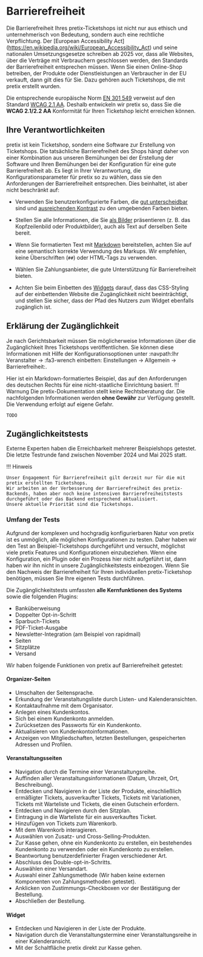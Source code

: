 # Barrierefreiheit

Die Barrierefreiheit Ihres pretix-Ticketshops ist nicht nur aus ethisch und unternehmerisch von Bedeutung, sondern auch eine rechtliche Verpflichtung.
Der [European Accessibility Act] (https://en.wikipedia.org/wiki/European_Accessibility_Act) und seine nationalen Umsetzungsgesetze schreiben ab 2025 vor, dass alle Websites, über die Verträge mit Verbrauchern geschlossen werden, den Standards der Barrierefreiheit entsprechen müssen.
Wenn Sie einen Online-Shop betreiben, der Produkte oder Dienstleistungen an Verbraucher in der EU verkauft, dann gilt dies für Sie. 
Dazu gehören auch Ticketshops, die mit pretix erstellt wurden. 

Die entsprechende europäische Norm [EN 301 549](https://en.wikipedia.org/wiki/EN_301_549) verweist auf den Standard [WCAG 2.1 AA](https://en.wikipedia.org/wiki/Web_Content_Accessibility_Guidelines).
Deshalb entwickeln wir pretix so, dass Sie die **WCAG 2.1/2.2 AA** Konformität für Ihren Ticketshop leicht erreichen können.

## Ihre Verantwortlichkeiten

pretix ist kein Ticketshop, sondern eine Software zur Erstellung von Ticketshops.
Die tatsächliche Barrierefreiheit des Shops hängt daher von einer Kombination aus unseren Bemühungen bei der Erstellung der Software und Ihren Bemühungen bei der Konfiguration für eine gute Barrierefreiheit ab.
Es liegt in Ihrer Verantwortung, die Konfigurationsparameter für pretix so zu wählen, dass sie den Anforderungen der Barrierefreiheit entsprechen.
Dies beinhaltet, ist aber nicht beschränkt auf:

- Verwenden Sie benutzerkonfigurierte Farben, die [gut unterscheidbar](https://www.w3.org/TR/WCAG22/#use-of-color) sind und [ausreichenden Kontrast](https://www.w3.org/TR/WCAG22/#contrast-minimum) zu den umgebenden Farben bieten.

- Stellen Sie alle Informationen, die Sie [als Bilder](https://www.w3.org/TR/WCAG22/#images-of-text) präsentieren (z. B. das Kopfzeilenbild oder Produktbilder), auch als Text auf derselben Seite bereit. 

- Wenn Sie formatierten Text mit [Markdown](../guides/markdown.md) bereitstellen, achten Sie auf eine semantisch korrekte Verwendung des Markups. 
Wir empfehlen, keine Überschriften (``##``) oder HTML-Tags zu verwenden. 

- Wählen Sie Zahlungsanbieter, die gute Unterstützung für Barrierefreiheit bieten.

- Achten Sie beim Einbetten des [Widgets](../guides/widget.md) darauf, dass das CSS-Styling auf der einbettenden Website die Zugänglichkeit nicht beeinträchtigt, und stellen Sie sicher, dass der Pfad des Nutzers zum Widget ebenfalls zugänglich ist.

## Erklärung der Zugänglichkeit

Je nach Gerichtsbarkeit müssen Sie möglicherweise Informationen über die Zugänglichkeit Ihres Ticketshops veröffentlichen.
Sie können diese Informationen mit Hilfe der Konfigurationsoptionen unter :navpath:Ihr Veranstalter → :fa3-wrench einbetten: Einstellungen → Allgemein → Barrierefreiheit:. 

Hier ist ein Markdown-formatiertes Beispiel, das auf den Anforderungen des deutschen Rechts für eine nicht-staatliche Einrichtung basiert.
!!! Warnung 
    Die pretix-Dokumentation stellt keine Rechtsberatung dar. 
    Die nachfolgenden Informationen werden **ohne Gewähr** zur Verfügung gestellt. 
Die Verwendung erfolgt auf eigene Gefahr.

```
TODO
```

## Zugänglichkeitstests

Externe Experten haben die Erreichbarkeit mehrerer Beispielshops getestet. 
Die letzte Testrunde fand zwischen November 2024 und Mai 2025 statt.

!!! Hinweis

    Unser Engagement für Barrierefreiheit gilt derzeit nur für die mit pretix erstellten Ticketshops.
    Wir arbeiten an der Verbesserung der Barrierefreiheit des pretix-Backends, haben aber noch keine intensiven Barrierefreiheitstests durchgeführt oder das Backend entsprechend aktualisiert. 
    Unsere aktuelle Priorität sind die Ticketshops. 

### Umfang der Tests

Aufgrund der komplexen und hochgradig konfigurierbaren Natur von pretix ist es unmöglich, alle möglichen Konfigurationen zu testen.
Daher haben wir den Test an Beispiel-Ticketshops durchgeführt und versucht, möglichst viele pretix Features und Konfigurationen einzubeziehen.
Wenn eine Konfiguration, ein Plugin oder ein Prozess hier nicht aufgeführt ist, dann haben wir ihn nicht in unsere Zugänglichkeitstests einbezogen.
Wenn Sie den Nachweis der Barrierefreiheit für Ihren individuellen pretix-Ticketshop benötigen, müssen Sie Ihre eigenen Tests durchführen.

Die Zugänglichkeitstests umfassten **alle Kernfunktionen des Systems** sowie die folgenden Plugins:

- Banküberweisung
- Doppelter Opt-in-Schritt 
- Sparbuch-Tickets
- PDF-Ticket-Ausgabe
- Newsletter-Integration (am Beispiel von rapidmail)
- Seiten
- Sitzplätze
- Versand

Wir haben folgende Funktionen von pretix auf Barrierefreiheit getestet: 

#### Organizer-Seiten

- Umschalten der Seitensprache.
- Erkundung der Veranstaltungsliste durch Listen- und Kalenderansichten.
- Kontaktaufnahme mit dem Organisator.
- Anlegen eines Kundenkontos.
- Sich bei einem Kundenkonto anmelden.
- Zurücksetzen des Passworts für ein Kundenkonto.
- Aktualisieren von Kundenkontoinformationen.
- Anzeigen von Mitgliedschaften, letzten Bestellungen, gespeicherten Adressen und Profilen.

#### Veranstaltungsseiten

- Navigation durch die Termine einer Veranstaltungsreihe.
- Auffinden aller Veranstaltungsinformationen (Datum, Uhrzeit, Ort, Beschreibung).
- Entdecken und Navigieren in der Liste der Produkte, einschließlich ermäßigter Tickets, ausverkaufter Tickets, Tickets mit Variationen, Tickets mit Warteliste und Tickets, die einen Gutschein erfordern.
- Entdecken und Navigieren durch den Sitzplan.
- Eintragung in die Warteliste für ein ausverkauftes Ticket.
- Hinzufügen von Tickets zum Warenkorb. 
- Mit dem Warenkorb interagieren. 
- Auswählen von Zusatz- und Cross-Selling-Produkten.
- Zur Kasse gehen, ohne ein Kundenkonto zu erstellen, ein bestehendes Kundenkonto zu verwenden oder ein Kundenkonto zu erstellen.
- Beantwortung benutzerdefinierter Fragen verschiedener Art.
- Abschluss des Double-opt-in-Schritts.
- Auswählen einer Versandart.
- Auswahl einer Zahlungsmethode (Wir haben keine externen Komponenten von Zahlungsmethoden getestet).
- Anklicken von Zustimmungs-Checkboxen vor der Bestätigung der Bestellung.
- Abschließen der Bestellung.

#### Widget

- Entdecken und Navigieren in der Liste der Produkte.
- Navigation durch die Veranstaltungstermine einer Veranstaltungsreihe in einer Kalenderansicht.
- Mit der Schaltfläche pretix direkt zur Kasse gehen.
